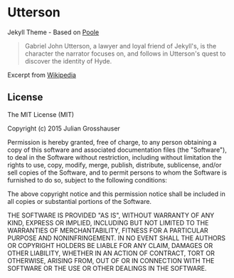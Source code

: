# Utterson

Jekyll Theme - Based on [Poole]("http://getpoole.com")

> Gabriel John Utterson, a lawyer and loyal friend of Jekyll's, is the character the narrator focuses on, and follows in Utterson's quest to discover the identity of Hyde.

Excerpt from [Wikipedia](http://en.wikipedia.org/wiki/Strange_Case_of_Dr_Jekyll_and_Mr_Hyde#Gabriel_John_Utterson)

## License

The MIT License (MIT)

Copyright (c) 2015 Julian Grosshauser

Permission is hereby granted, free of charge, to any person obtaining a copy of
this software and associated documentation files (the "Software"), to deal in
the Software without restriction, including without limitation the rights to
use, copy, modify, merge, publish, distribute, sublicense, and/or sell copies of
the Software, and to permit persons to whom the Software is furnished to do so,
subject to the following conditions:

The above copyright notice and this permission notice shall be included in all
copies or substantial portions of the Software.

THE SOFTWARE IS PROVIDED "AS IS", WITHOUT WARRANTY OF ANY KIND, EXPRESS OR
IMPLIED, INCLUDING BUT NOT LIMITED TO THE WARRANTIES OF MERCHANTABILITY, FITNESS
FOR A PARTICULAR PURPOSE AND NONINFRINGEMENT. IN NO EVENT SHALL THE AUTHORS OR
COPYRIGHT HOLDERS BE LIABLE FOR ANY CLAIM, DAMAGES OR OTHER LIABILITY, WHETHER
IN AN ACTION OF CONTRACT, TORT OR OTHERWISE, ARISING FROM, OUT OF OR IN
CONNECTION WITH THE SOFTWARE OR THE USE OR OTHER DEALINGS IN THE SOFTWARE.
